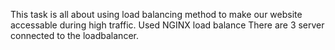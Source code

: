 This task is all about using load balancing method to make our website accessable during high traffic.
Used NGINX load balance
There are 3 server connected to the loadbalancer.
